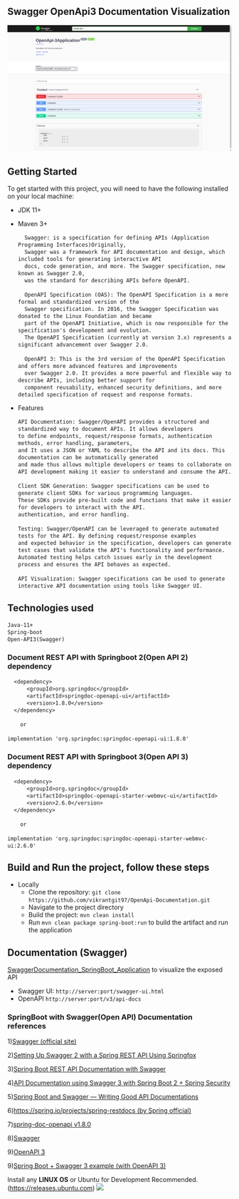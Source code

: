 ## Swagger OpenApi3 Documentation Visualization
![img.png](src/main/resources/images/img.png)

## Getting Started
To get started with this project, you will need to have the following installed on your local machine:

* JDK 11+
* Maven 3+

        Swagger: is a specification for defining APIs (Application Programming Interfaces)Originally, 
        Swagger was a framework for API documentation and design, which included tools for generating interactive API 
        docs, code generation, and more. The Swagger specification, now known as Swagger 2.0, 
        was the standard for describing APIs before OpenAPI.
  
        OpenAPI Specification (OAS): The OpenAPI Specification is a more formal and standardized version of the 
        Swagger specification. In 2016, the Swagger Specification was donated to the Linux Foundation and became 
        part of the OpenAPI Initiative, which is now responsible for the specification's development and evolution. 
        The OpenAPI Specification (currently at version 3.x) represents a significant advancement over Swagger 2.0.

        OpenAPI 3: This is the 3rd version of the OpenAPI Specification and offers more advanced features and improvements 
        over Swagger 2.0. It provides a more powerful and flexible way to describe APIs, including better support for 
        component reusability, enhanced security definitions, and more detailed specification of request and response formats.

* Features

      API Documentation: Swagger/OpenAPI provides a structured and standardized way to document APIs. It allows developers 
      to define endpoints, request/response formats, authentication methods, error handling, parameters, 
      and It uses a JSON or YAML to describe the API and its docs. This documentation can be automatically generated 
      and made thus allows multiple developers or teams to collaborate on API development making it easier to understand and consume the API.
      
      Client SDK Generation: Swagger specifications can be used to generate client SDKs for various programming languages. 
      These SDKs provide pre-built code and functions that make it easier for developers to interact with the API.
      authentication, and error handling.
      
      Testing: Swagger/OpenAPI can be leveraged to generate automated tests for the API. By defining request/response examples 
      and expected behavior in the specification, developers can generate test cases that validate the API's functionality and performance. 
      Automated testing helps catch issues early in the development process and ensures the API behaves as expected.

      API Visualization: Swagger specifications can be used to generate interactive API documentation using tools like Swagger UI. 

## Technologies used
    Java-11+
    Spring-boot
    Open-API3(Swagger)

### Document REST API with Springboot 2(Open API 2) dependency
      <dependency>
          <groupId>org.springdoc</groupId>
          <artifactId>springdoc-openapi-ui</artifactId>
          <version>1.8.0</version>
      </dependency>

        or

    implementation 'org.springdoc:springdoc-openapi-ui:1.8.0'

### Document REST API with Springboot 3(Open API 3) dependency
      <dependency>
          <groupId>org.springdoc</groupId>
          <artifactId>springdoc-openapi-starter-webmvc-ui</artifactId>
          <version>2.6.0</version>
      </dependency>

        or

    implementation 'org.springdoc:springdoc-openapi-starter-webmvc-ui:2.6.0'

## Build and Run the project, follow these steps
* Locally
    - Clone the repository: `git clone https://github.com/vikrantgit97/OpenApi-Documentation.git`
    - Navigate to the project directory
    - Build the project: `mvn clean install`
    - Run `mvn clean package spring-boot:run` to build the artifact and run the application
## Documentation (Swagger)
[SwaggerDocumentation_SpringBoot_Application](http://localhost:8080/swagger-ui/index.html) to visualize the exposed API
- Swagger UI: `http://server:port/swagger-ui.html`
- OpenAPI `http://server:port/v3/api-docs`
### SpringBoot with Swagger(Open API) Documentation references
1)[Swagger (official site)](https://swagger.io/)

2)[Setting Up Swagger 2 with a Spring REST API Using Springfox](https://www.baeldung.com/swagger-2-documentation-for-spring-rest-api)

3)[Spring Boot REST API Documentation with Swagger](https://levelup.gitconnected.com/spring-boot-rest-api-documentation-with-swagger-cab4d865a15d)

4)[API Documentation using Swagger 3 with Spring Boot 2 + Spring Security](https://medium.com/javarevisited/api-documentation-using-swagger-3-with-spring-boot-2-spring-security-5a0d2b0996ee)

5)[Spring Boot and Swagger — Writing Good API Documentations](https://betterprogramming.pub/spring-boot-swagger-api-documentation-249b3cad7d9c)

6)[https://spring.io/projects/spring-restdocs (by Spring official)](https://spring.io/projects/spring-restdocs)

7)[spring-doc-openapi v1.8.0](https://springdoc.org/)

8)[Swagger](https://swagger.io/specification/)

9)[OpenAPI 3](https://spec.openapis.org/oas/latest.html)

9)[Spring Boot + Swagger 3 example (with OpenAPI 3)](https://www.bezkoder.com/spring-boot-swagger-3/)

Install any **LINUX OS** or Ubuntu for Development Recommended.
    (https://releases.ubuntu.com)
  <img src="https://assets.ubuntu.com/v1/a7e3c509-Canonical%20Ubuntu.svg" style="height: 30px">
